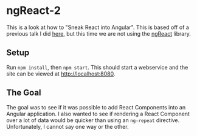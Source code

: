 # ngReact-2

This is a look at how to "Sneak React into Angular". This is based off of a previous talk I did [here](http://slides.com/joshfinnie/sneaking-react-into-angular/#/), but this time we are not using the [ngReact](https://github.com/ngReact/ngReact) library.

## Setup

Run `npm install`, then `npm start`. This should start a webservice and the site can be viewed at [http://localhost:8080](http://localhost.8080).

## The Goal

The goal was to see if it was possible to add React Components into an Angular application. I also wanted to see if rendering a React Component over a lot of data would be quicker than using an `ng-repeat` directive. Unfortunately, I cannot say one way or the other.
